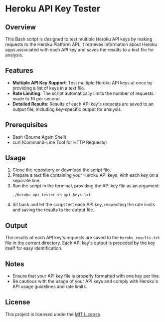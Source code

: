 # Heroku API Key Tester

## Overview
This Bash script is designed to test multiple Heroku API keys by making requests to the Heroku Platform API. It retrieves information about Heroku apps associated with each API key and saves the results to a text file for analysis.

## Features
- **Multiple API Key Support**: Test multiple Heroku API keys at once by providing a list of keys in a text file.
- **Rate Limiting**: The script automatically limits the number of requests made to 10 per second.
- **Detailed Results**: Results of each API key's requests are saved to an output file, including key-specific output for analysis.

## Prerequisites
- Bash (Bourne Again Shell)
- curl (Command-Line Tool for HTTP Requests)

## Usage
1. Clone the repository or download the script file.
2. Prepare a text file containing your Heroku API keys, with each key on a separate line.
3. Run the script in the terminal, providing the API key file as an argument:
    ```bash
    ./heroku_api_tester.sh api_keys.txt
    ```
4. Sit back and let the script test each API key, respecting the rate limits and saving the results to the output file.

## Output
The results of each API key's requests are saved to the `heroku_results.txt` file in the current directory. Each API key's output is preceded by the key itself for easy identification.

## Notes
- Ensure that your API key file is properly formatted with one key per line.
- Be cautious with the usage of your API keys and comply with Heroku's API usage guidelines and rate limits.

## License
This project is licensed under the [MIT License](LICENSE).
